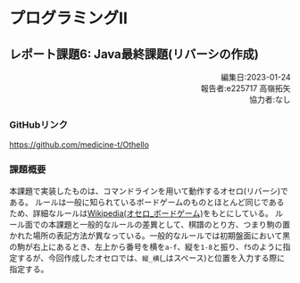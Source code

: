 # プログラミングⅡ 
## レポート課題6: Java最終課題(リバーシの作成)

<script type="text/javascript" async src="https://cdnjs.cloudflare.com/ajax/libs/mathjax/2.7.7/MathJax.js?config=TeX-MML-AM_CHTML">
</script>
<script type="text/x-mathjax-config">
 MathJax.Hub.Config({
 tex2jax: {
 inlineMath: [['$', '$'] ],
 displayMath: [ ['$$','$$'], ["\\[","\\]"] ]
 }
 });
</script>

<div style="text-align: right;">
編集日:2023-01-24<br>
報告者:e225717 高嶺拓矢<br>  
協力者:なし
</div>

### GitHubリンク
https://github.com/medicine-t/Othello

### 課題概要
本課題で実装したものは、コマンドラインを用いて動作するオセロ(リバーシ)である。
ルールは一般に知られているボードゲームのものとほとんど同じであるため、詳細なルールは[Wikipedia(オセロ_ボードゲーム)](https://ja.wikipedia.org/wiki/%E3%82%AA%E3%82%BB%E3%83%AD_(%E3%83%9C%E3%83%BC%E3%83%89%E3%82%B2%E3%83%BC%E3%83%A0))をもとにしている。
ルール面での本課題と一般的なルールの差異として、棋譜のとり方、つまり駒の置かれた場所の表記方法が異なっている。一般的なルールでは初期盤面において黒の駒が右上にあるとき、左上から番号を横を`a-f`、縦を`1-8`と振り、`f5`のように指定するが、今回作成したオセロでは、`縦_横`(_はスペース)と位置を入力する際に指定する。
